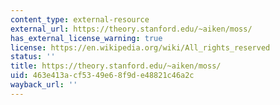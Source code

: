 ```yaml
---
content_type: external-resource
external_url: https://theory.stanford.edu/~aiken/moss/
has_external_license_warning: true
license: https://en.wikipedia.org/wiki/All_rights_reserved
status: ''
title: https://theory.stanford.edu/~aiken/moss/
uid: 463e413a-cf53-49e6-8f9d-e48821c46a2c
wayback_url: ''
---
```

